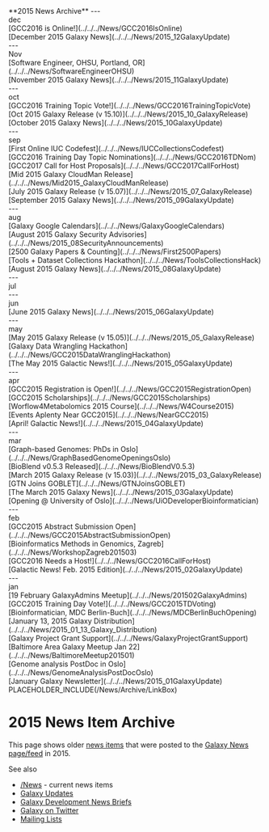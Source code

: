 <div class='linkbox'>
**2015 News Archive**
---
<div class='right'>dec</div>
[GCC2016 is Online!](../../../News/GCC2016IsOnline)<br />
[December 2015 Galaxy News](../../../News/2015_12GalaxyUpdate)<br />
---
<div class='right'>Nov</div>
[Software Engineer, OHSU, Portland, OR](../../../News/SoftwareEngineerOHSU)<br />
[November 2015 Galaxy News](../../../News/2015_11GalaxyUpdate)<br />
---
<div class='right'>oct</div>
[GCC2016 Training Topic Vote!](../../../News/GCC2016TrainingTopicVote)<br />
[Oct 2015 Galaxy Release (v 15.10)](../../../News/2015_10_GalaxyRelease)<br />
[October 2015 Galaxy News](../../../News/2015_10GalaxyUpdate)<br />
---
<div class='right'>sep</div>
[First Online IUC Codefest](../../../News/IUCCollectionsCodefest)<br />
[GCC2016 Training Day Topic Nominations](../../../News/GCC2016TDNom)<br />
[GCC2017 Call for Host Proposals](../../../News/GCC2017CallForHost)<br />
[Mid 2015 Galaxy CloudMan Release](../../../News/Mid2015_GalaxyCloudManRelease)<br />
[July 2015 Galaxy Release (v 15.07)](../../../News/2015_07_GalaxyRelease)<br />
[September 2015 Galaxy News](../../../News/2015_09GalaxyUpdate)<br />
---
<div class='right'>aug</div>
[Galaxy Google Calendars](../../../News/GalaxyGoogleCalendars)<br />
[August 2015 Galaxy Security Advisories](../../../News/2015_08SecurityAnnouncements)<br />
[2500 Galaxy Papers & Counting](../../../News/First2500Papers)<br />
[Tools + Dataset Collections Hackathon](../../../News/ToolsCollectionsHack)<br />
[August 2015 Galaxy News](../../../News/2015_08GalaxyUpdate)<br />
---
<div class='right'>jul</div>
---
<div class='right'>jun</div>
[June 2015 Galaxy News](../../../News/2015_06GalaxyUpdate)<br />
---
<div class='right'>may</div>
[May 2015 Galaxy Release (v 15.05)](../../../News/2015_05_GalaxyRelease)<br />
[Galaxy Data Wrangling Hackathon](../../../News/GCC2015DataWranglingHackathon)<br />
[The May 2015 Galactic News!](../../../News/2015_05GalaxyUpdate)<br />
---
<div class='right'>apr</div>
[GCC2015 Registration is Open!](../../../News/GCC2015RegistrationOpen)<br />
[GCC2015 Scholarships](../../../News/GCC2015Scholarships)<br />
[Worflow4Metabolomics 2015 Course](../../../News/W4Course2015)<br />
[Events Aplenty Near GCC2015](../../../News/NearGCC2015)<br />
[April! Galactic News!](../../../News/2015_04GalaxyUpdate)<br />
---
<div class='right'>mar</div>
[Graph-based Genomes: PhDs in Oslo](../../../News/GraphBasedGenomeOpeningsOslo)<br />
[BioBlend v0.5.3 Released](../../../News/BioBlendV0.5.3)<br />
[March 2015 Galaxy Release (v 15.03)](../../../News/2015_03_GalaxyRelease)<br />
[GTN Joins GOBLET](../../../News/GTNJoinsGOBLET)<br />
[The March 2015 Galaxy News](../../../News/2015_03GalaxyUpdate)<br />
[Opening @ University of Oslo](../../../News/UiODeveloperBioinformatician)<br />
---
<div class='right'>feb</div>
[GCC2015 Abstract Submission Open](../../../News/GCC2015AbstractSubmissionOpen)<br />
[Bioinformatics Methods in Genomics, Zagreb](../../../News/WorkshopZagreb201503)<br />
[GCC2016 Needs a Host!](../../../News/GCC2016CallForHost)<br />
[Galactic News! Feb. 2015 Edition](../../../News/2015_02GalaxyUpdate)<br />
---
<div class='right'>jan</div>
[19 February GalaxyAdmins Meetup](../../../News/201502GalaxyAdmins)<br />
[GCC2015 Training Day Vote!](../../../News/GCC2015TDVoting)<br />
[Bioinformatician, MDC Berlin-Buch](../../../News/MDCBerlinBuchOpening)<br />
[January 13, 2015 Galaxy Distribution](../../../News/2015_01_13_Galaxy_Distribution)<br />
[Galaxy Project Grant Support](../../../News/GalaxyProjectGrantSupport)<br />
[Baltimore Area Galaxy Meetup Jan 22](../../../News/BaltimoreMeetup201501)<br />
[Genome analysis PostDoc in Oslo](../../../News/GenomeAnalysisPostDocOslo)<br />
[January Galaxy Newsletter](../../../News/2015_01GalaxyUpdate)<br />
</div>
PLACEHOLDER_INCLUDE(/News/Archive/LinkBox)

# 2015 News Item Archive

This page shows older [news items](../../../News) that were posted to the [Galaxy News page/feed](../../../News) in 2015.

See also 
* [/News](../../../News) - current news items
* [Galaxy Updates](../../../GalaxyUpdates)
* [Galaxy Development News Briefs](../../../DevNewsBriefs)
* [Galaxy on Twitter](../../../GalaxyOnTwitter)
* [Mailing Lists](../../../MailingLists)

<div class='newsItemList'>
 

